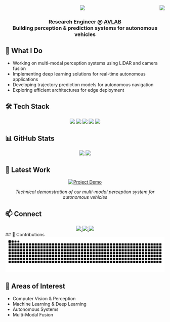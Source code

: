 <img align="right" src="https://visitor-badge.laobi.icu/badge?page_id=mudrism.murdism" />

<div align="center">
    <img src="https://readme-typing-svg.herokuapp.com/?font=Righteous&size=35&center=true&vCenter=true&width=500&height=70&duration=4000&lines=Hi+There!+👋;+I'm+Murad+Mebrahtu!;" />
</div>

<h3 align="center">
    Research Engineer @ <a href="https://avlab.io/" target="_blank">AVLAB</a>
    <br>
    Building perception & prediction systems for autonomous vehicles
</h3>

## 🔭 What I Do

- Working on multi-modal perception systems using LiDAR and camera fusion
- Implementing deep learning solutions for real-time autonomous applications
- Developing trajectory prediction models for autonomous navigation
- Exploring efficient architectures for edge deployment

## 🛠️ Tech Stack

<div align="center">
    <img src="https://img.shields.io/badge/Python-3776AB?style=for-the-badge&logo=python&logoColor=white" />
    <img src="https://img.shields.io/badge/PyTorch-EE4C2C?style=for-the-badge&logo=pytorch&logoColor=white" />
    <img src="https://img.shields.io/badge/TensorFlow-FF6F00?style=for-the-badge&logo=tensorflow&logoColor=white" />
    <img src="https://img.shields.io/badge/OpenCV-5C3EE8?style=for-the-badge&logo=opencv&logoColor=white" />
    <img src="https://img.shields.io/badge/ROS-22314E?style=for-the-badge&logo=ros&logoColor=white" />
</div>

## 📊 GitHub Stats

<div align="center">
    <a href="https://github.com/murdism">
        <img height="180em" src="https://github-readme-stats.vercel.app/api?username=murdism&show_icons=true&count_private=true&include_all_commits=true&show_all_commits=true&hide_rank=false&rank_icon=github&theme=tokyonight&hide_border=true"/>
        <img height="180em" src="https://github-readme-streak-stats.herokuapp.com/?user=murdism&theme=algolia&hide_border=false"/>
    </a>
</div>


## 🎯 Latest Work

<div align="center">
    <a href="https://www.youtube.com/watch?v=ZYhhkAWVly0" target="_blank">
        <img src="https://img.shields.io/badge/Project_Demo-Perception_Pipeline-4285F4?style=flat-square&logo=youtube" alt="Project Demo" />
    </a>
    <p><em>Technical demonstration of our multi-modal perception system for autonomous vehicles</em></p>
</div>


## 📫 Connect

<div align="center">
    <a href="mailto:muradsmebrahtu@gmail.com">
        <img src="https://img.shields.io/badge/Gmail-333333?style=for-the-badge&logo=gmail&logoColor=red" />
    </a>
    <a href="https://linkedin.com/in/murad-s-mebrahtu-0311a0181" target="_blank">
        <img src="https://img.shields.io/badge/LinkedIn-0077B5?style=for-the-badge&logo=linkedin&logoColor=white" />
    </a>
    <a href="https://murdism.github.io" target="_blank">
        <img src="https://img.shields.io/badge/Portfolio-FF5722?style=for-the-badge&logo=todoist&logoColor=white" />
    </a>
</div>
## 🐍 Contributions

<div align="center">
    <img alt="snake eating my contributions" src="https://raw.githubusercontent.com/murdism/murdism/output/github-contribution-grid-snake.svg" />
</div>

## 🔬 Areas of Interest

- Computer Vision & Perception
- Machine Learning & Deep Learning
- Autonomous Systems
- Multi-Modal Fusion
